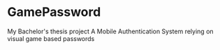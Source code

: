 # GamePassword
My Bachelor's thesis project
A Mobile Authentication System relying on visual game based passwords
